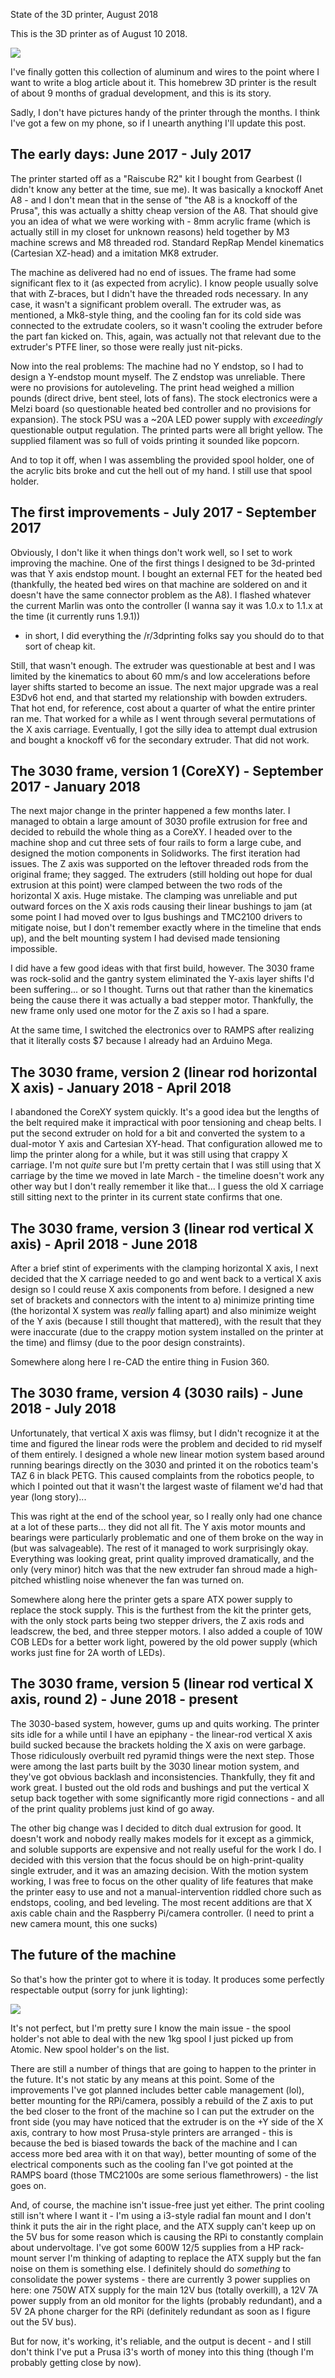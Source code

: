 State of the 3D printer, August 2018

This is the 3D printer as of August 10 2018.

<img src="/img/IMG_0962.jpg">

I've finally gotten this collection of aluminum and wires to the point
where I want to write a blog article about it. This homebrew 3D
printer is the result of about 9 months of gradual development, and
this is its story.

Sadly, I don't have pictures handy of the printer through the
months. I think I've got a few on my phone, so if I unearth anything
I'll update this post.

The early days: June 2017 - July 2017
---

The printer started off as a "Raiscube R2" kit I bought from Gearbest
(I didn't know any better at the time, sue me). It was basically a
knockoff Anet A8 - and I don't mean that in the sense of "the A8 is a
knockoff of the Prusa", this was actually a shitty cheap version of
the A8. That should give you an idea of what we were working with -
8mm acrylic frame (which is actually still in my closet for unknown
reasons) held together by M3 machine screws and M8 threaded
rod. Standard RepRap Mendel kinematics (Cartesian XZ-head) and a
imitation MK8 extruder.

The machine as delivered had no end of issues. The frame had some
significant flex to it (as expected from acrylic). I know people
usually solve that with Z-braces, but I didn't have the threaded rods
necessary. In any case, it wasn't a significant problem overall. The
extruder was, as mentioned, a Mk8-style thing, and the cooling fan for
its cold side was connected to the extrudate coolers, so it wasn't
cooling the extruder before the part fan kicked on. This, again, was
actually not that relevant due to the extruder's PTFE liner, so those
were really just nit-picks.

Now into the real problems: The machine had no Y endstop, so I had to
design a Y-endstop mount myself. The Z endstop was unreliable. There
were no provisions for autoleveling. The print head weighed a million
pounds (direct drive, bent steel, lots of fans). The stock electronics
were a Melzi board (so questionable heated bed controller and no
provisions for expansion). The stock PSU was a ~20A LED power supply
with _exceedingly_ questionable output regulation. The printed parts
were all bright yellow. The supplied filament was so full of voids
printing it sounded like popcorn.

And to top it off, when I was assembling the provided spool holder,
one of the acrylic bits broke and cut the hell out of my hand. I still
use that spool holder.

The first improvements - July 2017 - September 2017
---

Obviously, I don't like it when things don't work well, so I set to
work improving the machine. One of the first things I designed to be
3d-printed was that Y axis endstop mount. I bought an external FET for
the heated bed (thankfully, the heated bed wires on that machine are
soldered on and it doesn't have the same connector problem as the
A8). I flashed whatever the current Marlin was onto the controller (I
wanna say it was 1.0.x to 1.1.x at the time (it currently runs 1.9.1))
- in short, I did everything the /r/3dprinting folks say you should do
to that sort of cheap kit.

Still, that wasn't enough. The extruder was questionable at best and I
was limited by the kinematics to about 60 mm/s and low accelerations
before layer shifts started to become an issue. The next major upgrade
was a real E3Dv6 hot end, and that started my relationship with bowden
extruders. That hot end, for reference, cost about a quarter of what
the entire printer ran me. That worked for a while as I went through
several permutations of the X axis carriage. Eventually, I got the
silly idea to attempt dual extrusion and bought a knockoff v6 for the
secondary extruder. That did not work.

The 3030 frame, version 1 (CoreXY) - September 2017 - January 2018
---

The next major change in the printer happened a few months later. I
managed to obtain a large amount of 3030 profile extrusion for free
and decided to rebuild the whole thing as a CoreXY. I headed over to
the machine shop and cut three sets of four rails to form a large
cube, and designed the motion components in Solidworks. The first
iteration had issues. The Z axis was supported on the leftover
threaded rods from the original frame; they sagged. The extruders
(still holding out hope for dual extrusion at this point) were clamped
between the two rods of the horizontal X axis. Huge mistake. The
clamping was unreliable and put outward forces on the X axis rods
causing their linear bushings to jam (at some point I had moved over
to Igus bushings and TMC2100 drivers to mitigate noise, but I don't
remember exactly where in the timeline that ends up), and the belt
mounting system I had devised made tensioning impossible.

I did have a few good ideas with that first build, however. The 3030
frame was rock-solid and the gantry system eliminated the Y-axis layer
shifts I'd been suffering... or so I thought. Turns out that rather
than the kinematics being the cause there it was actually a bad
stepper motor. Thankfully, the new frame only used one motor for the Z
axis so I had a spare.

At the same time, I switched the electronics over to RAMPS after
realizing that it literally costs $7 because I already had an Arduino
Mega.

The 3030 frame, version 2 (linear rod horizontal X axis) - January 2018 - April 2018
---

I abandoned the CoreXY system quickly. It's a good idea but the
lengths of the belt required make it impractical with poor tensioning
and cheap belts. I put the second extruder on hold for a bit and
converted the system to a dual-motor Y axis and Cartesian
XY-head. That configuration allowed me to limp the printer along for a
while, but it was still using that crappy X carriage. I'm not _quite_
sure but I'm pretty certain that I was still using that X carriage by
the time we moved in late March - the timeline doesn't work any other
way but I don't really remember it like that... I guess the old X
carriage still sitting next to the printer in its current state
confirms that one.

The 3030 frame, version 3 (linear rod vertical X axis) - April 2018 - June 2018
---

After a brief stint of experiments with the clamping horizontal X
axis, I next decided that the X carriage needed to go and went back to
a vertical X axis design so I could reuse X axis components from
before. I designed a new set of brackets and connectors with the
intent to a) minimize printing time (the horizontal X system was
_really_ falling apart) and also minimize weight of the Y axis
(because I still thought that mattered), with the result that they
were inaccurate (due to the crappy motion system installed on the
printer at the time) and flimsy (due to the poor design constraints).

Somewhere along here I re-CAD the entire thing in Fusion 360.

The 3030 frame, version 4 (3030 rails) - June 2018 - July 2018
---

Unfortunately, that vertical X axis was flimsy, but I didn't recognize
it at the time and figured the linear rods were the problem and
decided to rid myself of them entirely. I designed a whole new linear
motion system based around running bearings directly on the 3030 and
printed it on the robotics team's TAZ 6 in black PETG. This caused
complaints from the robotics people, to which I pointed out that it
wasn't the largest waste of filament we'd had that year (long story)...

This was right at the end of the school year, so I really only had one
chance at a lot of these parts... they did not all fit. The Y axis
motor mounts and bearings were particularly problematic and one of
them broke on the way in (but was salvageable). The rest of it managed
to work surprisingly okay. Everything was looking great, print quality
improved dramatically, and the only (very minor) hitch was that the
new extruder fan shroud made a high-pitched whistling noise whenever
the fan was turned on.

Somewhere along here the printer gets a spare ATX power supply to
replace the stock supply. This is the furthest from the kit the
printer gets, with the only stock parts being two stepper drivers, the
Z axis rods and leadscrew, the bed, and three stepper motors. I also
added a couple of 10W COB LEDs for a better work light, powered by the
old power supply (which works just fine for 2A worth of LEDs).

The 3030 frame, version 5 (linear rod vertical X axis, round 2) - June 2018 - present
---

The 3030-based system, however, gums up and quits working. The printer
sits idle for a while until I have an epiphany - the linear-rod
vertical X axis build sucked because the brackets holding the X axis
on were garbage. Those ridiculously overbuilt red pyramid things were
the next step. Those were among the last parts built by the 3030
linear motion system, and they've got obvious backlash and
inconsistencies. Thankfully, they fit and work great. I busted out the
old rods and bushings and put the vertical X setup back together with
some significantly more rigid connections - and all of the print
quality problems just kind of go away.

The other big change was I decided to ditch dual extrusion for
good. It doesn't work and nobody really makes models for it except as
a gimmick, and soluble supports are expensive and not really useful
for the work I do. I decided with this version that the focus should be on
high-print-quality single extruder, and it was an amazing
decision. With the motion system working, I was free to focus on the
other quality of life features that make the printer easy to use and
not a manual-intervention riddled chore such as endstops, cooling, and
bed leveling. The most recent additions are that X axis cable chain
and the Raspberry Pi/camera controller. (I need to print a new camera
mount, this one sucks)

The future of the machine
---

So that's how the printer got to where it is today. It produces some
perfectly respectable output (sorry for junk lighting):

<img src="/img/IMG_0967.jpg">

It's not perfect, but I'm pretty sure I know the main issue - the
spool holder's not able to deal with the new 1kg spool I just picked
up from Atomic. New spool holder's on the list.

There are still a number of things that are going to happen to the
printer in the future. It's not static by any means at this
point. Some of the improvements I've got planned includes better cable
management (lol), better mounting for the RPi/camera, possibly a
rebuild of the Z axis to put the bed closer to the front of the
machine so I can put the extruder on the front side (you may have
noticed that the extruder is on the +Y side of the X axis, contrary to
how most Prusa-style printers are arranged - this is because the bed
is biased towards the back of the machine and I can access more bed
area with it on that way), better mounting of some of the electrical
components such as the cooling fan I've got pointed at the RAMPS board
(those TMC2100s are some serious flamethrowers) - the list goes on.

And, of course, the machine isn't issue-free just yet either. The
print cooling still isn't where I want it - I'm using a i3-style
radial fan mount and I don't think it puts the air in the right place,
and the ATX supply can't keep up on the 5V bus for some reason which
is causing the RPi to constantly complain about undervoltage. I've got
some 600W 12/5 supplies from a HP rack-mount server I'm thinking of
adapting to replace the ATX supply but the fan noise on them is
something else. I definitely should do _something_ to consolidate the
power systems - there are currently 3 power supplies on here: one 750W
ATX supply for the main 12V bus (totally overkill), a 12V 7A power
supply from an old monitor for the lights (probably redundant), and a
5V 2A phone charger for the RPi (definitely redundant as soon as I
figure out the 5V bus).

But for now, it's working, it's reliable, and the output is decent -
and I still don't think I've put a Prusa i3's worth of money into this
thing (though I'm probably getting close by now).